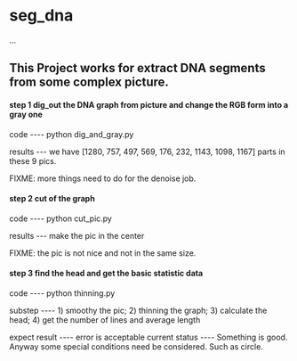 # seg_dna
...
## This Project works for extract DNA segments from some complex picture.

#### step 1 dig_out the DNA graph from picture and change the RGB form into a gray one

code ---- python dig_and_gray.py

results --- we have [1280, 757, 497, 569, 176, 232, 1143, 1098, 1167] parts in these 9 pics.

FIXME: more things need to do for the denoise job.

#### step 2 cut of the graph

code ---- python cut_pic.py

results --- make the pic in the center

FIXME: the pic is not nice and not in the same size.

#### step 3 find the head and get the basic statistic data

code  ---- python thinning.py

substep ---- 1) smoothy the pic; 2) thinning the graph; 3) calculate the head; 4) get the number of lines and average length

expect result ---- error is acceptable
current status ---- Something is good. Anyway some special conditions need be considered. Such as circle.
